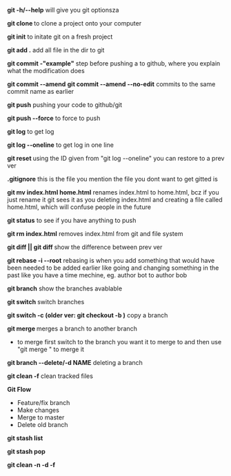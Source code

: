 **git -h/--help**
will give you git optionsza

**git clone <url>**
to clone a project onto your computer

**git init**
to initate git on a fresh project

**git add .**
add all file in the dir to git

**git commit -"example"**
step before pushing a to github, where you explain what the modification does

**git commit --amend**
**git commit --amend --no-edit**
commits to the same commit name as earlier

**git push**
pushing your code to github/git

**git push --force**
to force to push

**git log**
to get log

**git log --oneline**
to get log in one line

**git reset <ID>**
using the ID given from "git log --oneline" you can restore to a prev ver

**.gitignore**
this is the file you mention the file you dont want to get gitted is

**git mv index.html home.html**
renames index.html to home.html, bcz if you just rename it git sees it as you deleting index.html and creating a
file called home.html, which will confuse people in the future

**git status**
to see if you have anything to push

**git rm index.html**
removes index.html from git and file system

**git diff || git diff <ID>**
show the difference between prev ver

**git rebase -i --root**
rebasing is when you add something that would have been needed to be added earlier like going and changing something
in the past like you have a time mechine, eg. author bot to author bob

**git branch**
show the branches avablable

**git switch <NAME>**
switch branches

**git switch -c <NAME> (older ver: git checkout -b <NAME>)**
copy a branch

**git merge <BRANCH>**
merges a branch to another branch

- to merge first switch to the branch you want it to merge to and then use "git merge <branch>" to merge it

**git branch --delete/-d NAME**
deleting a branch

**git clean -f**
clean tracked files

**Git Flow**

- Feature/fix branch
- Make changes
- Merge to master
- Delete old branch

**git stash list**

**git stash pop**

**git clean -n -d -f**

